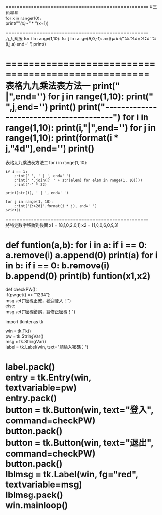 ===================================================
#三角星星  
for x in range(10):  
    print(""*(x)+" * "*(x+1))  
    
    
===================================================  
九九乘法
for i in range(1,10):
    for j in range(9,0,-1):
        a=i*j
        print('%d*%d=%2d' % (i,j,a),end=' ')
    print()
    
===================================================   
表格九九乘法表方法一
print("  |",end='')
for j in range(1,10):
    print("  ",j,end='')
print()
print("----------------------------------------")
for i in range(1,10):
    print(i,"|",end='')
    for j in range(1,10):
        print(format(i * j,"4d"),end='')
    print()
===================================================  
表格九九乘法表方法二
for i in range(1, 10):

    if i == 1:
        print(' ', ' | ', end=' ')
        print(' '.join([' ' + str(elem) for elem in range(1, 10)]))
        print('-' * 32)

    print(str(i), ' | ', end=' ')

    for j in range(1, 10):
        print('{:>2d}'.format(i * j), end=' ')
    print()  
===================================================  
將特定數字移動到後面
x1 = [8,1,0,2,0,1]
x2 = [1,0,0,6,0,9,3]

def funtion(a,b):
    for i in a:
        if i == 0:
            a.remove(i)
            a.append(0)
    print(a)
    for i in b:
        if i == 0:
            b.remove(i)
            b.append(0)
    print(b)
funtion(x1,x2)
===================================================  
def checkPW():  
    if(pw.get() == "1234"):  
        msg.set("密碼正確，歡迎登入！")  
    else:  
        msg.set("密碼錯誤，請修正密碼！")  

import tkinter as tk  

win = tk.Tk()  
pw = tk.StringVar()  
msg = tk.StringVar()  
label = tk.Label(win, text="請輸入密碼：")  

label.pack()  
entry = tk.Entry(win, textvariable=pw)  
entry.pack()  
button = tk.Button(win, text="登入", command=checkPW)  
button.pack()  
button = tk.Button(win, text="退出", command=checkPW)  
button.pack()  
lblmsg = tk.Label(win, fg="red", textvariable=msg)  
lblmsg.pack()  
win.mainloop()  
===================================================



